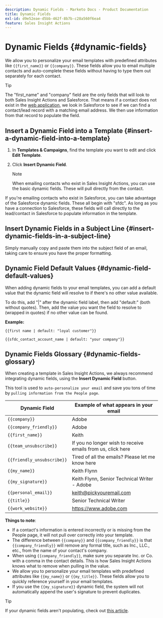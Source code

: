 ```yaml
---
description: Dynamic Fields - Marketo Docs - Product Documentation
title: Dynamic Fields
exl-id: d9e52eae-d5bb-462f-8b7b-c28a560f6ea4
feature: Sales Insight Actions
---
```

# Dynamic Fields {#dynamic-fields}

We allow you to personalize your email templates with predefined attributes like `{{first_name}}` or `{{company}}`. These fields allow you to email multiple contacts and auto-complete these fields without having to type them out separately for each contact.

>[!TIP]
>
>The "first_name" and "company" field are the only fields that will look to both Sales Insight Actions and Salesforce. That means if a contact does not exist in the [web application](https://toutapp.com/login), we look in Salesforce to see if we can find a contact/lead record with a matching email address. We then use information from that record to populate the field.

## Insert a Dynamic Field into a Template {#insert-a-dynamic-field-into-a-template}

1. In **Templates & Campaigns**, find the template you want to edit and click **Edit Template**.

1. Click **Insert Dynamic Field**.

   >[!NOTE]
   >
   >When emailing contacts who exist in Sales Insight Actions, you can use the basic dynamic fields. These will pull directly from the contact.

If you're emailing contacts who exist in Salesforce, you can take advantage of the Salesforce dynamic fields. These all begin with "sfdc". As long as you have a connection to Salesforce, these fields will call directly to the lead/contact in Salesforce to populate information in the template.

## Insert Dynamic Fields in a Subject Line {#insert-dynamic-fields-in-a-subject-line}

Simply manually copy and paste them into the subject field of an email, taking care to ensure you have the proper formatting.

## Dynamic Field Default Values {#dynamic-field-default-values}

When adding dynamic fields to your email templates, you can add a default value that the dynamic field will resolve to if there's no other value available.  

To do this, add "|" after the dynamic field label, then add "default:" (both without quotes). Then, add the value you want the field to resolve to (wrapped in quotes) if no other value can be found.

**Example:**

`{{first name | default: "loyal customer"}}`

`{{sfdc_contact_account_name | default: "your company"}}`

## Dynamic Fields Glossary {#dynamic-fields-glossary}

When creating a template in Sales Insight Actions, we always recommend integrating dynamic fields, using the **Insert Dynamic Field** button.

This tool is used to `auto-personalize your email` and save you tons of time by `pulling information from the People page`.

| Dynamic Field | Example of what appears in your email |
|---|---|
| `{{company}}` | Adobe |
| `{{company_friendly}}` | Adobe |
| `{{first_name}}` | Keith |
| `{{team_unsubscribe}}` | If you no longer wish to receive emails from us, click here |
| `{{friendly_unsubscribe}}` | Tired of all the emails? Please let me know here |
| `{{my_name}}` | Keith Flynn |
| `{{my_signature}}` | Keith Flynn, Senior Technical Writer - Adobe |
| `{{personal_email}}` | keith@pickyouremail.com |
| `{{title}}` | Senior Technical Writer |
| `{{work_website}}` | https://www.adobe.com |

**Things to note**:

* If a contact's information is entered incorrectly or is missing from the People page, it will not pull over correctly into your template.
* The difference between `{{company}}` and `{{company_friendly}}` is that `{{company_friendly}}` will remove any formal title, such as Inc., LLC., etc., from the name of your contact's company.
* When using `{{company_friendly}}`, make sure you separate Inc. or Co. with a comma in the contact details. This is how Sales Insight Actions knows what to remove when pulling in the value.
* We allow you to personalize your email templates with predefined attributes like `{{my_name}}` or `{{my_title}}`. These fields allow you to quickly reference yourself in your email templates.
* If you use the `{{my_signature}}` dynamic field, the system will not automatically append the user's signature to prevent duplicates.

>[!TIP]
>
>If your dynamic fields aren't populating, check out [this article](/help/marketo/product-docs/marketo-sales-insight/actions/faq/why-arent-my-dynamic-fields-filling-out.md).
